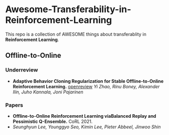 # Awesome-Transferability-in-Reinforcement-Learning

This repo is a collection of AWESOME things about transferablity in **Reinforcement Learning**.

## Offline-to-Online

### Underreview
- **Adaptive Behavior Cloning Regularization for Stable Offline-to-Online Reinforcement Learning.** [openreview](https://openreview.net/forum?id=JVsvIuMDE0Z)
  *Yi Zhao, Rinu Boney, Alexander Ilin, Juho Kannala, Joni Pajarinen*
  

### Papers
- **Offline-to-Online Reinforcement Learning viaBalanced Replay and Pessimistic Q-Ensemble.** CoRL 2021.
- *Seunghyun Lee, Younggyo Seo, Kimin Lee, Pieter Abbeel, Jinwoo Shin*

